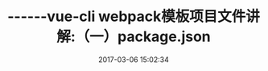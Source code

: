 ---
title: ------vue-cli webpack模板项目文件讲解:（一）package.json
date: 2017-03-06 15:02:34
categories: [vue实践]
tags: [vue,webpack]
---